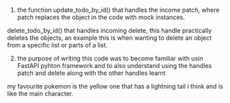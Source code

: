 1. the function update_todo_by_id() that handles the income patch, where patch replaces the object in the code with mock instances. 

delete_todo_by_id() that handles incoming delete, this handle practically deletes the objects, an example this is when wanting to delete an object from a specific list or parts of a list. 

2. the purpose of writing this code was to become familiar with usin FastAPI pyhton framework and to also understand using the handles patch and delete along with the other handles learnt  

my favourite pokemon is the yellow one that has a lightning tail i think and is like the main character.